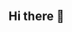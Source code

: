 ## Hi there 👋

<!--
**duygugencdogan/duygugencdogan** is a ✨ _special_ ✨ repository because its `README.md` (this file) appears on your GitHub profile.

Here are some ideas to get you started:

🔭 I’m currently working on ETL
- 🌱 I’m currently learning ...

📫 How to reach me: www.linkedin.com/in/duygugencdogan

-->
